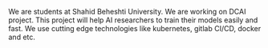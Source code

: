 We are students at Shahid Beheshti University. We are working on DCAI project. This project will help AI researchers to train their models easily and fast. We use cutting edge technologies like kubernetes, gitlab CI/CD, docker and etc.
